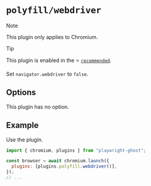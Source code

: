 # `polyfill/webdriver`

> [!NOTE]
>
> This plugin only applies to Chromium.

> [!TIP]
>
> This plugin is enabled in the ⭐ [`recommended`](../recommended.md).

Set `navigator.webdriver` to `false`.

## Options

This plugin has no option.

## Example

Use the plugin.

```javascript
import { chromium, plugins } from "playwright-ghost";

const browser = await chromium.launch({
  plugins: [plugins.polyfill.webdriver()],
});
// ...
```
